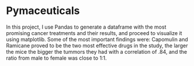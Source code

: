# Pymaceuticals
In this project, I use Pandas to generate a dataframe with the most promising cancer treatments and their results, and proceed to visualize it using matplotlib. Some of the most important findings were: Capomulin and Ramicane proved to be the two most effective drugs in the study,
the larger the mice the bigger the tummors they had with a correlation of .84, and the ratio from male to female was close to 1:1.
